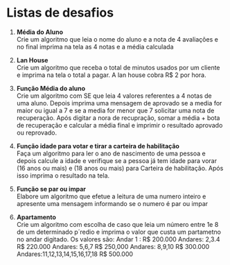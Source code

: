 # Listas de desafios

1. **Média do Aluno**<br>
   Crie um algoritmo que leia o nome do aluno e a nota de 4 avaliações e no final imprima na tela as 4 notas e a média calculada

2. **Lan House**<br>
   Crie um algoritmo que receba o total de minutos usados por um cliente e imprima na tela o total a pagar. A lan house cobra R$ 2 por hora.

3. **Função Média do aluno**<br>
   Crie um algoritmo com SE que leia 4 valores referentes a 4 notas de uma aluno.
   Depois imprima uma mensagem de aprovado se a media for maior ou igual a 7 e se a
   media for menor que 7 solicitar uma nota de recuperação.
   Após digitar a nora de recupração, somar a média + bota de recuperação e calcular a média final e imprimir o resultado aprovado ou reprovado.

4. **Função idade para votar e tirar a carteira de habilitação**<br>
   Faça um algoritmo para ler o ano de nascimento de uma pessoa e depois calcule a idade e verifique se a pessoa já tem idade para vorar (16 anos ou mais) e (18 anos ou mais) para Carteira de habilitação. Após isso imprima o resultado na tela.

5. **Função se par ou impar**<br>
   Elabore um algoritmo que efetue a leitura de uma numero inteiro e apresente uma mensagem informando se o numero é par ou impar

6. **Apartamento** <br>
   Crie um algoritmo com escolha de caso que leia um número entre 1e 8 de um determinado p´redio e imprima o valor que custa um partametno no andar digitado. Os valores são:
   Andar 1 : R$ 200.000
   Andares: 2,3.4 R$ 220.000
   Andares: 5,6,7 R$ 250,000
   Andares: 8,9,10 R$ 300.000
   Andares:11,12,13,14,15,16,17,18 R$ 500.000
